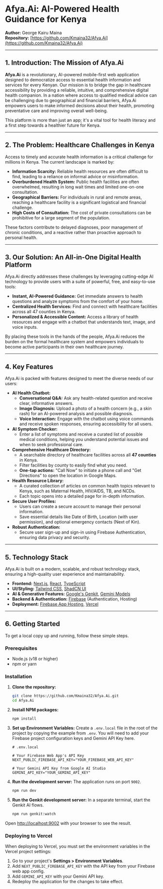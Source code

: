 # Afya.Ai: AI-Powered Health Guidance for Kenya

**Author:** George Kairu Maina  
**Repository:** [https://github.com/Kmaina32/Afya.Ai](https://github.com/Kmaina32/Afya.Ai)

---

## 1. Introduction: The Mission of Afya.Ai

**Afya.Ai** is a revolutionary, AI-powered mobile-first web application designed to democratize access to essential health information and services for every Kenyan. Our mission is to bridge the gap in healthcare accessibility by providing a reliable, intuitive, and comprehensive digital health companion. In a nation where access to qualified medical advice can be challenging due to geographical and financial barriers, Afya.Ai empowers users to make informed decisions about their health, promoting preventative care and improving overall well-being.

This platform is more than just an app; it's a vital tool for health literacy and a first step towards a healthier future for Kenya.

---

## 2. The Problem: Healthcare Challenges in Kenya

Access to timely and accurate health information is a critical challenge for millions in Kenya. The current landscape is marked by:
*   **Information Scarcity:** Reliable health resources are often difficult to find, leading to a reliance on informal advice or misinformation.
*   **Overburdened Health System:** Public health facilities are often overwhelmed, resulting in long wait times and limited one-on-one consultation.
*   **Geographical Barriers:** For individuals in rural and remote areas, reaching a healthcare facility is a significant logistical and financial challenge.
*   **High Costs of Consultation:** The cost of private consultations can be prohibitive for a large segment of the population.

These factors contribute to delayed diagnoses, poor management of chronic conditions, and a reactive rather than proactive approach to personal health.

---

## 3. Our Solution: An All-in-One Digital Health Platform

Afya.Ai directly addresses these challenges by leveraging cutting-edge AI technology to provide users with a suite of powerful, free, and easy-to-use tools:

*   **Instant, AI-Powered Guidance:** Get immediate answers to health questions and analyze symptoms from the comfort of your home.
*   **Centralized Health Services:** Find and connect with healthcare facilities across all 47 counties in Kenya.
*   **Personalized & Accessible Content:** Access a library of health resources and engage with a chatbot that understands text, image, and voice inputs.

By placing these tools in the hands of the people, Afya.Ai reduces the burden on the formal healthcare system and empowers individuals to become active participants in their own healthcare journey.

---

## 4. Key Features

Afya.Ai is packed with features designed to meet the diverse needs of our users:

*   **AI Health Chatbot:**
    *   **Conversational Q&A:** Ask any health-related question and receive clear, informative answers.
    *   **Image Diagnosis:** Upload a photo of a health concern (e.g., a skin rash) for an AI-powered analysis and possible diagnosis.
    *   **Voice Interaction:** Engage with the chatbot using voice commands and receive spoken responses, ensuring accessibility for all users.
*   **AI Symptom Checker:**
    *   Enter a list of symptoms and receive a curated list of possible medical conditions, helping you understand potential issues and when to seek professional care.
*   **Comprehensive Healthcare Directory:**
    *   A searchable directory of healthcare facilities across all **47 counties** in Kenya.
    *   Filter facilities by county to easily find what you need.
    *   **One-tap actions:** "Call Now" to initiate a phone call and "Get Directions" to open the location in Google Maps.
*   **Health Resource Library:**
    *   A curated collection of articles on common health topics relevant to Kenya, such as Maternal Health, HIV/AIDS, TB, and NCDs.
    *   Each topic opens into a detailed page for in-depth information.
*   **Secure User Profiles:**
    *   Users can create a secure account to manage their personal information.
    *   Save essential details like Date of Birth, Location (with user permission), and optional emergency contacts (Next of Kin).
*   **Robust Authentication:**
    *   Secure user sign-up and sign-in using Firebase Authentication, ensuring data privacy and security.

---

## 5. Technology Stack

Afya.Ai is built on a modern, scalable, and robust technology stack, ensuring a high-quality user experience and maintainability.

*   **Frontend:** [Next.js](https://nextjs.org/), [React](https://react.dev/), [TypeScript](https://www.typescriptlang.org/)
*   **UI/Styling:** [Tailwind CSS](https://tailwindcss.com/), [ShadCN UI](https://ui.shadcn.com/)
*   **AI & Generative Features:** [Google's Genkit](https://firebase.google.com/docs/genkit), [Gemini Models](https://deepmind.google/technologies/gemini/)
*   **Backend & Authentication:** [Firebase](https://firebase.google.com/) (Authentication, Hosting)
*   **Deployment:** [Firebase App Hosting](https://firebase.google.com/), [Vercel](https://vercel.com/)

---

## 6. Getting Started

To get a local copy up and running, follow these simple steps.

### Prerequisites

*   Node.js (v18 or higher)
*   npm or yarn

### Installation

1.  **Clone the repository:**
    ```sh
    git clone https://github.com/Kmaina32/Afya.Ai.git
    cd Afya.Ai
    ```

2.  **Install NPM packages:**
    ```sh
    npm install
    ```

3.  **Set up Environment Variables:**
    Create a `.env.local` file in the root of the project by copying the example from `.env`. You will need to add your Firebase project configuration keys and Gemini API Key here.
    ```
    # .env.local

    # Your Firebase Web App's API Key
    NEXT_PUBLIC_FIREBASE_API_KEY="YOUR_FIREBASE_WEB_API_KEY"

    # Your Gemini API Key from Google AI Studio
    GEMINI_API_KEY="YOUR_GEMINI_API_KEY"
    ```

4.  **Run the development server:**
    The application runs on port `9002`.
    ```sh
    npm run dev
    ```

5.  **Run the Genkit development server:**
    In a separate terminal, start the Genkit AI flows.
    ```sh
    npm run genkit:watch
    ```

Open [http://localhost:9002](http://localhost:9002) with your browser to see the result.

### Deploying to Vercel

When deploying to Vercel, you must set the environment variables in the Vercel project settings:
1.  Go to your project's **Settings > Environment Variables**.
2.  Add `NEXT_PUBLIC_FIREBASE_API_KEY` with the API key from your Firebase web app config.
3.  Add `GEMINI_API_KEY` with your Gemini API key.
4.  Redeploy the application for the changes to take effect.
